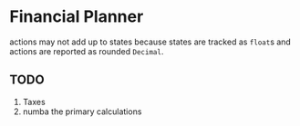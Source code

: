 # Financial Planner

actions may not add up to states because states are
tracked as `float`s and actions are reported as rounded
`Decimal`.

## TODO

1. Taxes
2. numba the primary calculations
